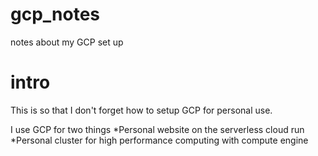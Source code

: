 # gcp_notes
notes about my GCP set up


# intro

This is so that I don't forget how to setup GCP for personal use. 

I use GCP for two things
*Personal website on the serverless cloud run 
*Personal cluster for high performance computing with compute engine   
